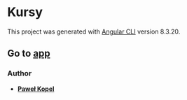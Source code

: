 # Kursy

This project was generated with [Angular CLI](https://github.com/angular/angular-cli) version 8.3.20.

## Go to [app](https://kursy-1bce2.web.app/courses)

### Author
* **[Paweł Kopel](https://github.com/PKopel)**

